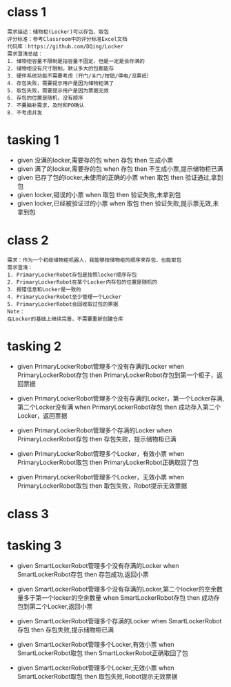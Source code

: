 # 

# class 1
```
需求描述：储物柜(Locker)可以存包、取包
评分标准：参考Classroom中的评分标准Excel文档
代码库：https://github.com/DQing/Locker
需求澄清总结：
1. 储物柜容量不限制是指容量不固定，但是一定是会存满的
2. 储物柜没有尺寸限制，默认多大的包都能存
3. 硬件系统功能不需要考虑（开门/关门/按钮/停电/没票纸）
4. 存包失败，需要提示用户是因为储物柜满了
5. 取包失败，需要提示用户是因为票据无效
6. 存包的位置是随机，没有顺序
7. 不要脑补需求，及时和PO确认
8. 不考虑并发
```

# tasking 1

- given 没满的locker,需要存的包  when 存包 then 生成小票
- given 满了的locker,需要存的包  when 存包 then 不生成小票,提示储物柜已满
- given 已存了包的locker,未使用的正确的小票 when 取包 then 验证通过,拿到包
- given locker,错误的小票 when 取包 then 验证失败,未拿到包
- given locker,已经被验证过的小票 when 取包 then 验证失败,提示票无效,未拿到包

# class 2

```
需求：作为一个初级储物柜机器人，我能够按储物柜的顺序来存包，也能取包
需求澄清：
1. PrimaryLockerRobot存包是按照locker顺序存包
2. PrimaryLockerRobot在某个Locker内存包的位置是随机的
3. 报错信息和Locker是一致的
4. PrimaryLockerRobot至少管理一个Locker
5. PrimaryLockerRobot会回收取过包的票据
Note：
在Locker的基础上继续完善，不需要重新创建仓库
```
# tasking 2
- given PrimaryLockerRobot管理多个没有存满的Locker  when PrimaryLockerRobot存包 then PrimaryLockerRobot存包到第一个柜子，返回票据
- given PrimaryLockerRobot管理多个没有存满的Locker，第一个Locker存满,第二个Locker没有满 when PrimaryLockerRobot存包 then 成功存入第二个Locker，返回票据
- given PrimaryLockerRobot管理多个存满的Locker when PrimaryLockerRobot存包 then 存包失败，提示储物柜已满

- given PrimaryLockerRobot管理多个Locker，有效小票 when PrimaryLockerRobot取包 then PrimaryLockerRobot正确取回了包
- given PrimaryLockerRobot管理多个Locker，无效小票 when PrimaryLockerRobot取包 then 取包失败，Robot提示无效票据

# class 3

# tasking 3
- given SmartLockerRobot管理多个没有存满的Locker when SmartLockerRobot存包 then 存包成功,返回小票
- given SmartLockerRobot管理多个没有存满的Locker,第二个locker的空余数量多于第一个locker的空余数量 when SmartLockerRobot存包 then 成功存包到第二个Locker,返回小票
- given SmartLockerRobot管理多个存满的Locker when SmartLockerRobot存包 then 存包失败,提示储物柜已满

- given SmartLockerRobot管理多个Locker,有效小票 when SmartLockerRobot取包 then SmartLockerRobot正确取回了包
- given SmartLockerRobot管理多个Locker,无效小票 when SmartLockerRobot取包 then 取包失败,Robot提示无效票据
